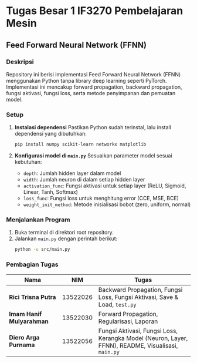 # Tugas Besar 1 IF3270 Pembelajaran Mesin

## Feed Forward Neural Network (FFNN)

### Deskripsi

Repository ini berisi implementasi Feed Forward Neural Network (FFNN) menggunakan Python tanpa library deep learning seperti PyTorch. Implementasi ini mencakup forward propagation, backward propagation, fungsi aktivasi, fungsi loss, serta metode penyimpanan dan pemuatan model.

### Setup

1. **Instalasi dependensi**
   Pastikan Python sudah terinstal, lalu install dependensi yang dibutuhkan:

   ```bash
   pip install numpy scikit-learn networkx matplotlib
   ```

2. **Konfigurasi model di `main.py`**
   Sesuaikan parameter model sesuai kebutuhan:
   - `depth`: Jumlah hidden layer dalam model
   - `width`: Jumlah neuron di dalam setiap hidden layer
   - `activation_func`: Fungsi aktivasi untuk setiap layer (ReLU, Sigmoid, Linear, Tanh, Softmax)
   - `loss_func`: Fungsi loss untuk menghitung error (CCE, MSE, BCE)
   - `weight_init_method`: Metode inisialisasi bobot (zero, uniform, normal)

### Menjalankan Program

1. Buka terminal di direktori root repository.
2. Jalankan `main.py` dengan perintah berikut:
   ```bash
   python -u src/main.py
   ```

### Pembagian Tugas

| Nama                       | NIM      | Tugas                                                                                   |
| -------------------------- | -------- | --------------------------------------------------------------------------------------- |
| **Rici Trisna Putra**      | 13522026 | Backward Propagation, Fungsi Loss, Fungsi Aktivasi, Save & Load, `test.py`              |
| **Imam Hanif Mulyarahman** | 13522030 | Forward Propagation, Regularisasi, Laporan                                               |
| **Diero Arga Purnama**     | 13522056 | Fungsi Aktivasi, Fungsi Loss, Kerangka Model (Neuron, Layer, FFNN), README, Visualisasi, `main.py`  |
